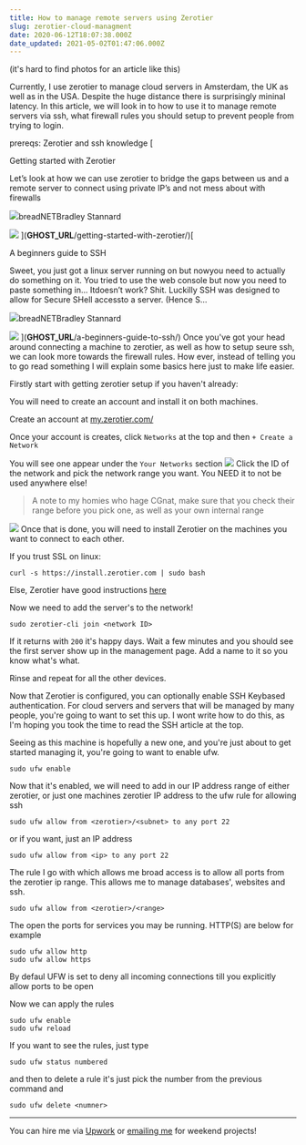 ```yaml
---
title: How to manage remote servers using Zerotier
slug: zerotier-cloud-managment
date: 2020-06-12T18:07:38.000Z
date_updated: 2021-05-02T01:47:06.000Z
---
```


(it's hard to find photos for an article like this)

Currently, I use zerotier to manage cloud servers in Amsterdam, the UK as well as in the USA. Despite the huge distance there is surprisingly mininal latency. In this article, we will look in to how to use it to manage remote servers via ssh, what firewall rules you should setup to prevent people from trying to login.

prereqs: Zerotier and ssh knowledge
[

Getting started with Zerotier

Let’s look at how we can use zerotier to bridge the gaps between us and a remote server to connect using private IP’s and not mess about with firewalls

![](https://breadnet.co.uk/favicon.png)breadNETBradley Stannard

![](https://images.unsplash.com/photo-1512699126689-b59fb4e97c92?ixlib&#x3D;rb-1.2.1&amp;q&#x3D;80&amp;fm&#x3D;jpg&amp;crop&#x3D;entropy&amp;cs&#x3D;tinysrgb&amp;w&#x3D;2000&amp;fit&#x3D;max&amp;ixid&#x3D;eyJhcHBfaWQiOjExNzczfQ)
](__GHOST_URL__/getting-started-with-zerotier/)[

A beginners guide to SSH

Sweet, you just got a linux server running on <insert cloud provider > but nowyou need to actually do something on it. You tried to use the web console but now you need to paste something in... Itdoesn’t work? Shit. Luckilly SSH was designed to allow for Secure SHell accessto a server. (Hence S…

![](https://breadnet.co.uk/favicon.png)breadNETBradley Stannard

![](https://images.unsplash.com/photo-1586772002345-339f8042a777?ixlib&#x3D;rb-1.2.1&amp;q&#x3D;80&amp;fm&#x3D;jpg&amp;crop&#x3D;entropy&amp;cs&#x3D;tinysrgb&amp;w&#x3D;2000&amp;fit&#x3D;max&amp;ixid&#x3D;eyJhcHBfaWQiOjExNzczfQ)
](__GHOST_URL__/a-beginners-guide-to-ssh/)
Once you've got your head around connecting a machine to zerotier, as well as how to setup seure ssh, we can look more towards the firewall rules. How ever, instead of telling you to go read something I will explain some basics here just to make life easier.

Firstly start with getting zerotier setup if you haven't already:

You will need to create an account and install it on both machines.

Create an account at [my.zerotier.com/](https://my.zerotier.com/)

Once your account is creates, click `Networks` at the top and then `+ Create a Network`

You will see one appear under the `Your Networks` section
![](__GHOST_URL__/content/images/2020/06/image-14.png)
Click the ID of the network and pick the network range you want. You NEED it to not be used anywhere else!

> A note to my homies who hage CGnat, make sure that you check their range before you pick one, as well as your own internal range

![](__GHOST_URL__/content/images/2020/06/image-15.png)
Once that is done, you will need to install Zerotier on the machines you want to connect to each other.

If you trust SSL on linux:

    curl -s https://install.zerotier.com | sudo bash

Else, Zerotier have good instructions [here](https://www.zerotier.com/download/)

Now we need to add the server's to the network!

    sudo zerotier-cli join <network ID>

If it returns with `200` it's happy days. Wait a few minutes and you should see the first server show up in the management page. Add a name to it so you know what's what.

Rinse and repeat for all the other devices.

Now that Zerotier is configured, you can optionally enable SSH Keybased authentication. For cloud servers and servers that will be managed by many people, you're going to want to set this up. I wont write how to do this, as I'm hoping you took the time to read the SSH article at the top.

Seeing as this machine is hopefully a new one, and you're just about to get started managing it, you're going to want to enable ufw.

    sudo ufw enable

Now that it's enabled, we will need to add in our IP address range of either zerotier, or just one machines zerotier IP address to the ufw rule for allowing ssh

    sudo ufw allow from <zerotier>/<subnet> to any port 22

or if you want, just an IP address

    sudo ufw allow from <ip> to any port 22

The rule I go with which allows me broad access is to allow all ports from the zerotier ip range. This allows me to manage databases', websites and ssh.

    sudo ufw allow from <zerotier>/<range>

The open the ports for services you may be running. HTTP(S) are below for example

    sudo ufw allow http
    sudo ufw allow https

By defaul UFW is set to deny all incoming connections till you explicitly allow ports to be open

Now we can apply the rules

    sudo ufw enable
    sudo ufw reload

If you want to see the rules, just type

    sudo ufw status numbered

and then to delete a rule it's just pick the number from the previous command and

    sudo ufw delete <numner>

---

You can hire me via [Upwork](https://www.upwork.com/freelancers/~01c61ee9802b94133e) or [emailing me](mailto:work@breadnet.co.uk) for weekend projects!
